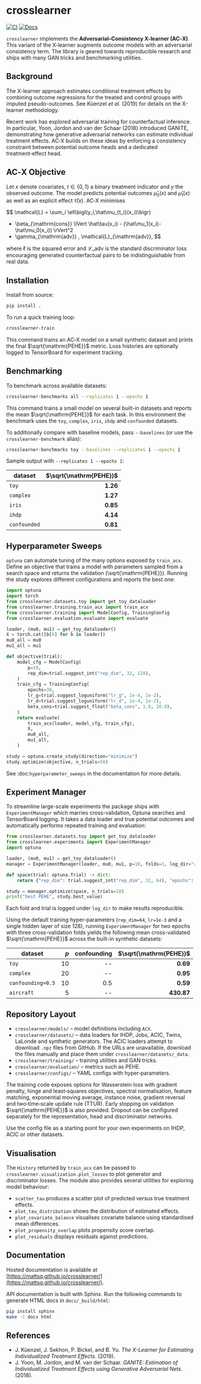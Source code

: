 # crosslearner

[![CI](https://github.com/mattsq/crosslearner/actions/workflows/ci.yml/badge.svg)](https://github.com/mattsq/crosslearner/actions/workflows/ci.yml) [![Docs](https://github.com/mattsq/crosslearner/actions/workflows/docs.yml/badge.svg)](https://mattsq.github.io/crosslearner/)

`crosslearner` implements the **Adversarial–Consistency X-learner (AC‑X)**. This variant of the X‑learner augments outcome models with an adversarial consistency term. The library is geared towards reproducible research and ships with many GAN tricks and benchmarking utilities.

## Background

The X-learner approach estimates conditional treatment effects by combining outcome regressions for the treated and control groups with imputed pseudo-outcomes. See Küenzel *et&nbsp;al.* (2019) for details on the X-learner methodology.

Recent work has explored adversarial training for counterfactual inference. In particular, Yoon, Jordon and van&nbsp;der Schaar (2018) introduced GANITE, demonstrating how generative adversarial networks can estimate individual treatment effects. AC‑X builds on these ideas by enforcing a consistency constraint between potential outcome heads and a dedicated treatment‑effect head.

## AC‑X Objective

Let $x$ denote covariates, $t \in \{0,1\}$ a binary treatment indicator and $y$ the observed outcome. The model predicts potential outcomes $\hat\mu_0(x)$ and $\hat\mu_1(x)$ as well as an explicit effect $\hat\tau(x)$. AC‑X minimises

$$
\mathcal{L} 
= \sum_i \ell\bigl(y_i,\hat\mu_{t_i}(x_i)\bigr)
  + \beta\_{\mathrm{cons}} \lVert \hat\tau(x_i) - (\hat\mu_1(x_i)-\hat\mu_0(x_i)) \rVert^2
  + \gamma\_{\mathrm{adv}} \, \mathcal{L}\_{\mathrm{adv}},
$$

where $\ell$ is the squared error and $\mathcal{L}\_{\mathrm{adv}}$ is the standard discriminator loss encouraging generated counterfactual pairs to be indistinguishable from real data.

## Installation

Install from source:

```bash
pip install .
```

To run a quick training loop:

```bash
crosslearner-train
```

This command trains an AC‑X model on a small synthetic dataset and prints the final $\sqrt{\mathrm{PEHE}}$ metric. Loss histories are optionally logged to TensorBoard for experiment tracking.

## Benchmarking

To benchmark across available datasets:

```bash
crosslearner-benchmarks all --replicates 1 --epochs 1
```

This command trains a small model on several built-in datasets and reports the
mean $\sqrt{\mathrm{PEHE}}$ for each task. In this environment the benchmark
uses the ``toy``, ``complex``, ``iris``, ``ihdp`` and ``confounded`` datasets.

To additionally compare with baseline models, pass ``--baselines`` (or use the
``crosslearner-benchmark`` alias):

```bash
crosslearner-benchmarks toy --baselines --replicates 1 --epochs 1
```

Sample output with ``--replicates 1 --epochs 1``:

| dataset    | $\sqrt{\mathrm{PEHE}}$ |
|------------|-----------------------:|
| ``toy``    | **1.26** |
| ``complex``| **1.27** |
| ``iris``   | **0.85** |
| ``ihdp``   | **4.14** |
| ``confounded`` | **0.81** |

## Hyperparameter Sweeps

`optuna` can automate tuning of the many options exposed by
`train_acx`. Define an objective that trains a model with parameters
sampled from a search space and returns the validation
\(\sqrt{\mathrm{PEHE}}\). Running the study explores different
configurations and reports the best one:

```python
import optuna
import torch
from crosslearner.datasets.toy import get_toy_dataloader
from crosslearner.training.train_acx import train_acx
from crosslearner.training import ModelConfig, TrainingConfig
from crosslearner.evaluation.evaluate import evaluate

loader, (mu0, mu1) = get_toy_dataloader()
X = torch.cat([b[0] for b in loader])
mu0_all = mu0
mu1_all = mu1

def objective(trial):
    model_cfg = ModelConfig(
        p=10,
        rep_dim=trial.suggest_int("rep_dim", 32, 128),
    )
    train_cfg = TrainingConfig(
        epochs=30,
        lr_g=trial.suggest_loguniform("lr_g", 1e-4, 1e-2),
        lr_d=trial.suggest_loguniform("lr_d", 1e-4, 1e-2),
        beta_cons=trial.suggest_float("beta_cons", 1.0, 20.0),
    )
    return evaluate(
        train_acx(loader, model_cfg, train_cfg),
        X,
        mu0_all,
        mu1_all,
    )

study = optuna.create_study(direction="minimize")
study.optimize(objective, n_trials=50)
```

See :doc:`hyperparameter_sweeps` in the documentation for more details.

## Experiment Manager

To streamline large-scale experiments the package ships with
``ExperimentManager`` which marries cross-validation, Optuna searches and
TensorBoard logging. It takes a data loader and true potential outcomes and
automatically performs repeated training and evaluation:

```python
from crosslearner.datasets.toy import get_toy_dataloader
from crosslearner.experiments import ExperimentManager
import optuna

loader, (mu0, mu1) = get_toy_dataloader()
manager = ExperimentManager(loader, mu0, mu1, p=10, folds=3, log_dir="runs")

def space(trial: optuna.Trial) -> dict:
    return {"rep_dim": trial.suggest_int("rep_dim", 32, 64), "epochs": 5}

study = manager.optimize(space, n_trials=10)
print("best PEHE", study.best_value)
```

Each fold and trial is logged under ``log_dir`` to make results reproducible.

Using the default training hyper-parameters (``rep_dim=64``, ``lr=1e-3`` and a
single hidden layer of size 128), running ``ExperimentManager`` for two epochs
with three cross-validation folds yields the following mean
cross-validated $\sqrt{\mathrm{PEHE}}$ across the built-in synthetic datasets:

| dataset            | $p$ | confounding | $\sqrt{\mathrm{PEHE}}$ |
|--------------------|----:|------------:|-----------------------:|
| ``toy``            | 10 | -- | **0.69** |
| ``complex``        | 20 | -- | **0.95** |
| ``confounding=0.5``| 10 | 0.5 | **0.59** |
| ``aircraft``       | 5  | -- | **430.87** |

## Repository Layout

- `crosslearner/models/` – model definitions including `ACX`.
- `crosslearner/datasets/` – data loaders for IHDP, Jobs, ACIC, Twins, LaLonde and synthetic generators.
  The ACIC loaders attempt to download `.npz` files from GitHub. If the URLs are
  unavailable, download the files manually and place them under
  `crosslearner/datasets/_data`.
- `crosslearner/training/` – training utilities and GAN tricks.
- `crosslearner/evaluation/` – metrics such as PEHE.
- `crosslearner/configs/` – YAML configs with hyper‑parameters.

The training code exposes options for Wasserstein loss with gradient penalty, hinge and least‑squares objectives, spectral normalisation, feature matching, exponential moving average, instance noise, gradient reversal and two‑time‑scale update rule (TTUR). Early stopping on validation $\sqrt{\mathrm{PEHE}}$ is also provided. Dropout can be configured separately for the representation, head and discriminator networks.

Use the config file as a starting point for your own experiments on IHDP, ACIC or other datasets.

## Visualisation

The `History` returned by `train_acx` can be passed to
`crosslearner.visualization.plot_losses` to plot generator and discriminator
losses.  The module also provides several utilities for exploring model
behaviour:

- `scatter_tau` produces a scatter plot of predicted versus true treatment
  effects.
- `plot_tau_distribution` shows the distribution of estimated effects.
- `plot_covariate_balance` visualises covariate balance using standardised mean
  differences.
- `plot_propensity_overlap` plots propensity score overlap.
- `plot_residuals` displays residuals against predictions.

## Documentation

Hosted documentation is available at [https://mattsq.github.io/crosslearner/](https://mattsq.github.io/crosslearner/).

API documentation is built with Sphinx. Run the following commands to generate
HTML docs in `docs/_build/html`:

```bash
pip install sphinx
make -C docs html
```

## References

- J. Küenzel, J. Sekhon, P. Bickel, and B. Yu. *The X-Learner for Estimating Individualized Treatment Effects*. (2019).
- J. Yoon, M. Jordon, and M. van der Schaar. *GANITE: Estimation of Individualized Treatment Effects using Generative Adversarial Nets*. (2018).
